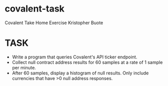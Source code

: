 # covalent-task
Covalent Take Home Exercise
Kristopher Buote

# TASK 
- Write a program that queries Covalent's API ticker endpoint. 
- Collect null contract address results for 60 samples at a rate of 1 sample per minute. 
- After 60 samples, display a histogram of null results. Only include currencies that have >0 null address responses.


